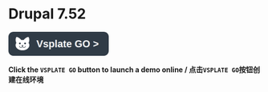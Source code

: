# Drupal 7.52

<a href="https://www.vsplate.com/?docker-compose=https://github.com/vsplate/dcenvs/drupal/7.52"><img alt="VSPLATE GO" src="https://raw.githubusercontent.com/vsplate/images/master/vsgo_btn.png" width="200px"></a>

**Click the `VSPLATE GO` button to launch a demo online / 点击`VSPLATE GO`按钮创建在线环境**
